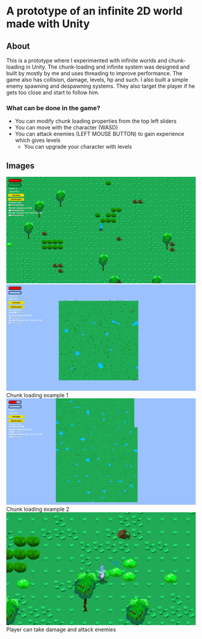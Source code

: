 # A prototype of an infinite 2D world made with Unity
## About
This is a prototype where I experimented with infinite worlds and chunk-loading in Unity. The chunk-loading and infinite system was designed and built by mostly by me and uses threading to improve performance. The game also has collision, damage, levels, hp and such. I also built a simple enemy spawning and despawning systems. They also target the player if he gets too close and start to follow him.


### What can be done in the game?
- You can modify chunk loading properties from the top left sliders
- You can move with the character (WASD)
- You can attack enemies (LEFT MOUSE BUTTON) to gain experience which gives levels
    - You can upgrade your character with levels

## Images
![Image 1](./GameImages/image_1.png)
![Image 2](./GameImages/image_2.png)
Chunk loading example 1
![Image 3](./GameImages/image_3.png)
Chunk loading example 2
![Image 4](./GameImages/image_4.png)
Player can take damage and attack enemies
